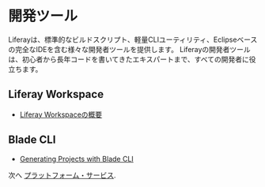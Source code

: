 # 開発ツール

Liferayは、標準的なビルドスクリプト、軽量CLIユーティリティ、Eclipseベースの完全なIDEを含む様々な開発者ツールを提供します。 Liferayの開発者ツールは、初心者から長年コードを書いてきたエキスパートまで、すべての開発者に役立ちます。

## Liferay Workspace

* [Liferay Workspaceの概要](https://learn.liferay.com/w/dxp/building-applications/tooling/liferay-workspace/what-is-liferay-workspace)

## Blade CLI

* [Generating Projects with Blade CLI](https://learn.liferay.com/w/dxp/building-applications/tooling/blade-cli/generating-projects-with-blade-cli)

次へ [プラットフォーム・サービス](./platform-services.md).
